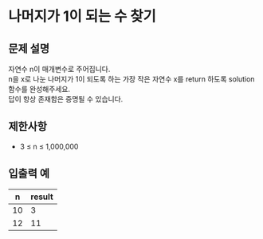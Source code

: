 # 나머지가 1이 되는 수 찾기

## 문제 설명

자연수 n이 매개변수로 주어집니다.  
n을 x로 나눈 나머지가 1이 되도록 하는 가장 작은 자연수 x를 return 하도록 solution 함수를 완성해주세요.  
답이 항상 존재함은 증명될 수 있습니다.  


## 제한사항

- 3 ≤ n ≤ 1,000,000


## 입출력 예

| n  | result |
|----|--------|
| 10 | 3      |
| 12 | 11     |
